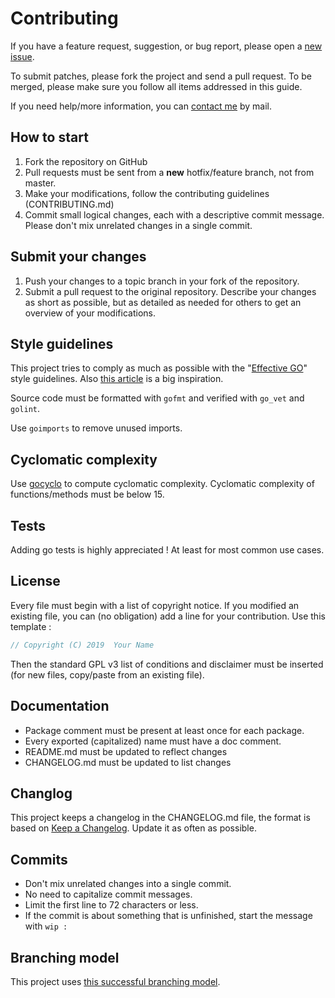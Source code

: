 # Contributing

If you have a feature request, suggestion, or bug report, please open a [new issue](https://github.com/adrienaury/mailmock/issues/new).

To submit patches, please fork the project and send a pull request. To be merged, please make sure you follow all items addressed in this guide.

If you need help/more information, you can [contact me](mailto:adrien.aury@gmail.com) by mail.

## How to start

1. Fork the repository on GitHub
2. Pull requests must be sent from a **new** hotfix/feature branch, not from master.
3. Make your modifications, follow the contributing guidelines (CONTRIBUTING.md)
4. Commit small logical changes, each with a descriptive commit message. Please don't mix unrelated changes in a single commit.

## Submit your changes

1. Push your changes to a topic branch in your fork of the repository.
2. Submit a pull request to the original repository. Describe your changes as short as possible, but as detailed as needed for others to get an overview of your modifications.

## Style guidelines

This project tries to comply as much as possible with the "[Effective GO](https://golang.org/doc/effective_go.html)" style guidelines. Also [this article](https://dave.cheney.net/practical-go/presentations/qcon-china.html#_consider_fewer_larger_packages) is a big inspiration.

Source code must be formatted with `gofmt` and verified with `go_vet` and `golint`.

Use `goimports` to remove unused imports.

## Cyclomatic complexity

Use [gocyclo](https://github.com/fzipp/gocyclo) to compute cyclomatic complexity. Cyclomatic complexity of functions/methods must be below 15.

## Tests

Adding go tests is highly appreciated ! At least for most common use cases.

## License

Every file must begin with a list of copyright notice. If you modified an existing file, you can (no obligation) add a line for your contribution. Use this template :

```go
// Copyright (C) 2019  Your Name
```

Then the standard GPL v3 list of conditions and disclaimer must be inserted (for new files, copy/paste from an existing file).

## Documentation

- Package comment must be present at least once for each package.
- Every exported (capitalized) name must have a doc comment.
- README.md must be updated to reflect changes
- CHANGELOG.md must be updated to list changes

## Changlog

This project keeps a changelog in the CHANGELOG.md file, the format is based on [Keep a Changelog](https://keepachangelog.com/en/1.0.0/). Update it as often as possible.

## Commits

- Don't mix unrelated changes into a single commit.
- No need to capitalize commit messages.
- Limit the first line to 72 characters or less.
- If the commit is about something that is unfinished, start the message with `wip :`

## Branching model

This project uses [this successful branching model](https://nvie.com/posts/a-successful-git-branching-model/).

